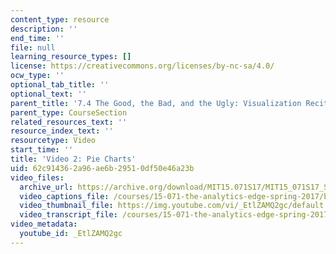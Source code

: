 ```yaml
---
content_type: resource
description: ''
end_time: ''
file: null
learning_resource_types: []
license: https://creativecommons.org/licenses/by-nc-sa/4.0/
ocw_type: ''
optional_tab_title: ''
optional_text: ''
parent_title: '7.4 The Good, the Bad, and the Ugly: Visualization Recitation  (Recitation)'
parent_type: CourseSection
related_resources_text: ''
resource_index_text: ''
resourcetype: Video
start_time: ''
title: 'Video 2: Pie Charts'
uid: 62c91436-2a96-ae6b-2951-0df50e46a23b
video_files:
  archive_url: https://archive.org/download/MIT15.071S17/MIT15_071S17_Session_7.4.03_300k.mp4
  video_captions_file: /courses/15-071-the-analytics-edge-spring-2017/b40dea27b9f55a9db06280a501258778_EtlZAMQ2gc.vtt
  video_thumbnail_file: https://img.youtube.com/vi/_EtlZAMQ2gc/default.jpg
  video_transcript_file: /courses/15-071-the-analytics-edge-spring-2017/f9f7b1991c77e76a99cda3dc18112fc3_EtlZAMQ2gc.pdf
video_metadata:
  youtube_id: _EtlZAMQ2gc
---
```

